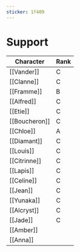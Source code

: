 ```yaml
---
sticker: 1f409
---
```

# Support

| Character     | Rank |
| ------------- | ---- |
| [[Vander]]    | C    |
| [[Clanne]]    | C    |
| [[Framme]]    | B    |
| [[Alfred]]    | C    |
| [[Etie]]      | C    |
| [[Boucheron]] | C    |
| [[Chloe]]     | A    |
| [[Diamant]]   | C    |
| [[Louis]]     | C    |
| [[Citrinne]]  | C    |
| [[Lapis]]     | C    |
| [[Celine]]    | C    |
| [[Jean]]      | C    |
| [[Yunaka]]    | C    |
| [[Alcryst]]   | C    |
| [[Jade]]      |C|
| [[Amber]]     |      |
| [[Anna]]      |      |
